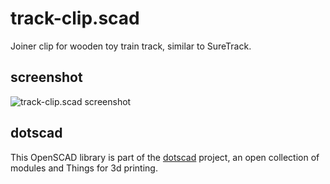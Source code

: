 # track-clip.scad

Joiner clip for wooden toy train track, similar to SureTrack.

## screenshot

![track-clip.scad screenshot](https://raw.github.com/dotscad/trains/master/accessories-wooden/track-clip/screenshot.png)

## dotscad

This OpenSCAD library is part of the [dotscad](https://github.com/dotscad/dotscad)
project, an open collection of modules and Things for 3d printing.

